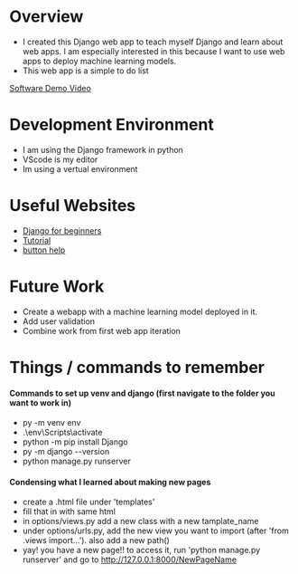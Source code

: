
# Overview

- I created this Django web app to teach myself Django and learn about web apps. I am especially interested in this because I want to use web apps to deploy machine learning models.
- This web app is a simple to do list

[Software Demo Video](https://youtu.be/Z9MhUpVsyEc)

# Development Environment

- I am using the Django framework in python
- VScode is my editor
- Im using a vertual environment

# Useful Websites
* [Django for beginners](https://djangoforbeginners.com/pages-app/)
* [Tutorial](https://www.youtube.com/watch?v=ovql0Ui3n_I)
* [button help](https://stackoverflow.com/questions/7594348/i-want-a-button-on-my-website-that-will-execute-a-python-script)


# Future Work
* Create a webapp with a machine learning model deployed in it.
* Add user validation
* Combine work from first web app iteration

# Things / commands to remember

#### Commands to set up venv and django (first navigate to the folder you want to work in)
- py -m venv env
- .\env\Scripts\activate
- python -m pip install Django
- py -m django --version
- python manage.py runserver

#### Condensing what I learned about making new pages
- create a .html file under 'templates'
- fill that in with same html
- in options/views.py add a new class with a new tamplate_name
- under options/urls.py, add the new view you want to import (after 'from .views import...'). also add a new path()
- yay! you have a new page!! to access it, run 'python manage.py runserver' and go to http://127.0.0.1:8000/NewPageName

